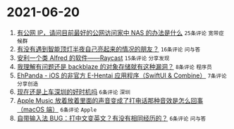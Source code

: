 # 2021-06-20

1. [有公网 IP，请问目前最好的公网访问家中 NAS 的办法是什么](https://www.v2ex.com/t/784557) `25条评论` `宽带症候群`
1. [有没有遇到智能顶灯半夜自己亮起来的情况的朋友？](https://www.v2ex.com/t/784574) `16条评论` `问与答`
1. [安利一个类 Alfred 的软件——Raycast](https://www.v2ex.com/t/784576) `15条评论` `分享发现`
1. [我理解有问题还是 backblaze 的对象存储就有这种漏洞？](https://www.v2ex.com/t/784561) `8条评论` `程序员`
1. [EhPanda - iOS 的非官方 E-Hentai 应用程序（SwiftUI & Combine）](https://www.v2ex.com/t/784564) `7条评论` `分享创造`
1. [现在还是上车深圳的好时机吗](https://www.v2ex.com/t/784580) `6条评论` `深圳`
1. [Apple Music 放着放着里面的声音变成了打电话那种音效是怎么回事（macOS 端）](https://www.v2ex.com/t/784562) `6条评论` `Apple`
1. [自带输入法 BUG：打中文变英文？有没有相同经历的？](https://www.v2ex.com/t/784560) `6条评论` `问与答`
